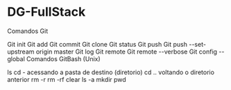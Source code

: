 # DG-FullStack

Comandos Git

Git init
Git add
Git commit
Git clone
Git status
Git push
Git push --set-upstream origin master
Git log
Git remote
Git remote --verbose
Git config --global
Comandos GitBash (Unix)

ls
cd - acessando a pasta de destino (diretorio)
cd .. voltando o diretorio anterior
rm -r
rm -rf
clear
ls -a
mkdir
pwd
